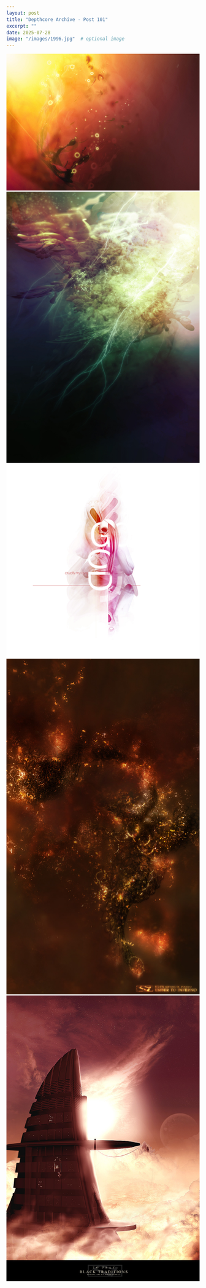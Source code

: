 ```yaml
---
layout: post
title: "Depthcore Archive - Post 101"
excerpt: ""
date: 2025-07-28
image: "/images/1996.jpg"  # optional image
---
```


<img src="/images/1996.jpg">
<img src="/images/1997.jpg" alt="1997.jpg"/>
<img src="/images/1998.jpg" alt="1998.jpg"/>
<img src="/images/1999.jpg" alt="1999.jpg"/>
<img src="/images/2006.jpg" alt="2006.jpg"/>
